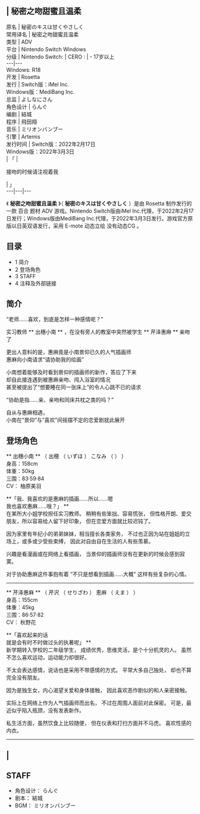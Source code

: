 |  秘密之吻甜蜜且温柔  
---  
原名  |  秘密のキスは甘くやさしく   
常用译名  |  秘密之吻甜蜜且温柔   
类型  |  ADV   
平台  |  Nintendo Switch  Windows   
分级  |  Nintendo Switch:  |  CERO  :  |  \- 17岁以上   
---|---  
Windows: R18  
开发  |  Rosetta   
发行  |  Switch版：iMel Inc.   
Windows版：MediBang Inc.  
总监  |  よしなにさん   
角色设计  |  らんぐ   
编剧  |  結城   
程序  |  飛田翔   
音乐  |  ミリオンバンブー   
引擎  |  Artemis   
发行时间  |  Switch版：2022年2月17日   
Windows版：2022年3月3日  
|  「  | 

接吻的时候请注视着我  </br>

|  」  
---|---|---  
  
《 **秘密之吻甜蜜且温柔** 》（  **秘密のキスは甘くやさしく** ）是由  Rosetta  制作发行的一款  百合  题材  ADV
游戏。Nintendo Switch版由iMel Inc.代理，于2022年2月17日发行；Windows版由MediBang
Inc.代理，于2022年3月3日发行。游戏官方原版以日英双语发行，采用  E-mote  动态立绘  没有动态CG  。

##  目录

  * 1  简介 
  * 2  登场角色 
  * 3  STAFF 
  * 4  注释及外部链接 

##  简介

“老师……喜欢，到底是怎样一种感情呢？”  
  
实习教师  ** 出穗小南  ** ，在没有旁人的教室中突然被学生  ** 芹泽惠麻  ** 亲吻了  
  
更出人意料的是，惠麻竟是小南景仰已久的人气插画师  
惠麻向小南请求“请协助我的绘画”  
  
小南想着能够及时看到景仰的插画师的新作，答应了下来  
却自此接连遇到被惠麻亲吻、闯入浴室的情况  
甚至被提出了“想要睡在同一张床上”的令人心跳不已的请求  
  
“协助是指……亲、亲吻和同床共枕之类的吗？”  
  
自从与惠麻相遇，  
小南在“景仰”与“喜欢”间摇摆不定的恋爱剧就此展开

##  登场角色

** 出穗小南  ** （  出穂  （  いずほ  ）  こなみ  （  ）  ）  
身高：158cm  
体重：50kg  
三围：83·59·84  
CV：  柚原美羽

**「我、我喜欢的是惠麻的插画……所以……嗯  
我也喜欢惠麻……哦？」 **  
在某所大小姐学校担任实习教师。 稍稍有些笨拙、容易慌张， 但性格开朗、爱交朋友，所以容易给人留下好印象， 但在恋爱方面就比较迟钝了。

因为家里有年纪小的弟弟妹妹，相当擅长各类家务， 不过也正因为站在姐姐的立场上，或多或少受些束缚， 因此对自由自在生活的人有些羡慕。

兴趣是看漫画或在网络上看插画， 当景仰的插画师没有在更新的时候会感到寂寞。

对于协助惠麻这件事抱有着 “不只是想看到插画……大概” 这样有些复杂的心情。

* * *

** 芹泽惠麻  ** （  芹沢  （  せりざわ  ）  恵麻  （  えま  ）  ）  
身高：155cm  
体重：45kg  
三围：86·57·82  
CV：  秋野花

**「喜欢起来的话  
就是会有时不时做过头的执著呢」 **  
新学期转入学校的二年级学生， 成绩优秀，思维灵活，是个十分机灵的人。 虽然不怎么喜欢运动，运动能力却很好。

不太会表达感情，说话也是采用不带感情的方式。 平常大多自己独处， 却也不算完全没有朋友。

因为是独生女，内心渴望关爱和身体接触， 因此喜欢恶作剧似的和人亲密接触。

实际上在网络上作为人气插画师而出名， 不过在周围人面前对此保密。 可是，最近似乎陷入瓶颈，没有发表新作。

私生活方面，虽然饮食上比较随便， 但在仪表和打扫方面并不马虎。 喜欢性感的内衣。

* * *

|  
---  
  
##  STAFF

  * 角色设计：  らんぐ 
  * 剧本：  結城 
  * BGM：  ミリオンバンブー 